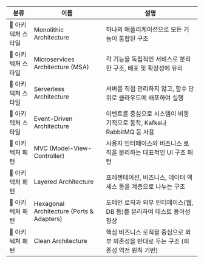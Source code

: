 | 분류 | 이름 | 설명 |
|------|------|------|
| 🧱 아키텍처 스타일 | Monolithic Architecture | 하나의 애플리케이션으로 모든 기능이 통합된 구조 |
| 🧱 아키텍처 스타일 | Microservices Architecture (MSA) | 각 기능을 독립적인 서비스로 분리한 구조, 배포 및 확장성에 유리 |
| 🧱 아키텍처 스타일 | Serverless Architecture | 서버를 직접 관리하지 않고, 함수 단위로 클라우드에 배포하여 실행 |
| 🧱 아키텍처 스타일 | Event-Driven Architecture | 이벤트를 중심으로 시스템이 비동기적으로 동작, Kafka나 RabbitMQ 등 사용 |
| 🧩 아키텍처 패턴 | MVC (Model-View-Controller) | 사용자 인터페이스와 비즈니스 로직을 분리하는 대표적인 UI 구조 패턴 |
| 🧩 아키텍처 패턴 | Layered Architecture | 프레젠테이션, 비즈니스, 데이터 액세스 등을 계층으로 나누는 구조 |
| 🧩 아키텍처 패턴 | Hexagonal Architecture (Ports & Adapters) | 도메인 로직과 외부 인터페이스(웹, DB 등)를 분리하여 테스트 용이성 향상 |
| 🧩 아키텍처 패턴 | Clean Architecture | 핵심 비즈니스 로직을 중심으로 외부 의존성을 반대로 두는 구조 (의존성 역전 원칙 기반) |